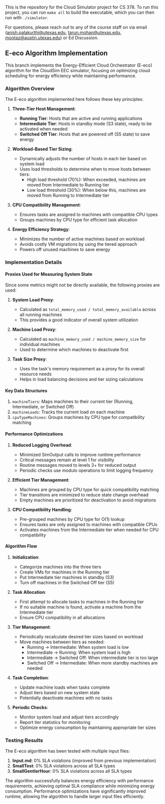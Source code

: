 This is the repository for the Cloud Simulator project for CS 378. To run this project, you can run `make all` to build the executable, which you can then run with `./simulator`.

For questions, please reach out to any of the course staff on via email (anish.palakurthi@utexas.edu, tarun.mohan@utexas.edu, mootaz@austin.utexas.edu) or Ed Discussion.

## E-eco Algorithm Implementation

This branch implements the Energy-Efficient Cloud Orchestrator (E-eco) algorithm for the CloudSim EEC simulator, focusing on optimizing cloud scheduling for energy efficiency while maintaining performance.

### Algorithm Overview

The E-eco algorithm implemented here follows these key principles:

1. **Three-Tier Host Management**:
   - **Running Tier**: Hosts that are active and running applications
   - **Intermediate Tier**: Hosts in standby mode (S3 state), ready to be activated when needed
   - **Switched Off Tier**: Hosts that are powered off (S5 state) to save energy

2. **Workload-Based Tier Sizing**:
   - Dynamically adjusts the number of hosts in each tier based on system load
   - Uses load thresholds to determine when to move hosts between tiers:
     - High load threshold (70%): When exceeded, machines are moved from Intermediate to Running tier
     - Low load threshold (30%): When below this, machines are moved from Running to Intermediate tier

3. **CPU Compatibility Management**:
   - Ensures tasks are assigned to machines with compatible CPU types
   - Groups machines by CPU type for efficient task allocation

4. **Energy Efficiency Strategy**:
   - Minimizes the number of active machines based on workload
   - Avoids costly VM migrations by using the tiered approach
   - Powers off unused machines to save energy

### Implementation Details

#### Proxies Used for Measuring System State

Since some metrics might not be directly available, the following proxies are used:

1. **System Load Proxy**: 
   - Calculated as `total_memory_used / total_memory_available` across all running machines
   - This provides a good indicator of overall system utilization

2. **Machine Load Proxy**:
   - Calculated as `machine_memory_used / machine_memory_size` for individual machines
   - Used to determine which machines to deactivate first

3. **Task Size Proxy**:
   - Uses the task's memory requirement as a proxy for its overall resource needs
   - Helps in load balancing decisions and tier sizing calculations

#### Key Data Structures

1. `machineTiers`: Maps machines to their current tier (Running, Intermediate, or Switched Off)
2. `machineLoads`: Tracks the current load on each machine
3. `cpuTypeMachines`: Groups machines by CPU type for compatibility matching

#### Performance Optimizations

1. **Reduced Logging Overhead**:
   - Minimized SimOutput calls to improve runtime performance
   - Critical messages remain at level 1 for visibility
   - Routine messages moved to levels 3+ for reduced output
   - Periodic checks use modulo operations to limit logging frequency

2. **Efficient Tier Management**:
   - Machines are grouped by CPU type for quick compatibility matching
   - Tier transitions are minimized to reduce state change overhead
   - Empty machines are prioritized for deactivation to avoid migrations

3. **CPU Compatibility Handling**:
   - Pre-grouped machines by CPU type for O(1) lookup
   - Ensures tasks are only assigned to machines with compatible CPUs
   - Activates machines from the Intermediate tier when needed for CPU compatibility

#### Algorithm Flow

1. **Initialization**:
   - Categorize machines into the three tiers
   - Create VMs for machines in the Running tier
   - Put Intermediate tier machines in standby (S3)
   - Turn off machines in the Switched Off tier (S5)

2. **Task Allocation**:
   - First attempt to allocate tasks to machines in the Running tier
   - If no suitable machine is found, activate a machine from the Intermediate tier
   - Ensure CPU compatibility in all allocations

3. **Tier Management**:
   - Periodically recalculate desired tier sizes based on workload
   - Move machines between tiers as needed:
     - Running → Intermediate: When system load is low
     - Intermediate → Running: When system load is high
     - Intermediate → Switched Off: When intermediate tier is too large
     - Switched Off → Intermediate: When more standby machines are needed

4. **Task Completion**:
   - Update machine loads when tasks complete
   - Adjust tiers based on new system state
   - Potentially deactivate machines with no tasks

5. **Periodic Checks**:
   - Monitor system load and adjust tiers accordingly
   - Report tier statistics for monitoring
   - Optimize energy consumption by maintaining appropriate tier sizes

### Testing Results

The E-eco algorithm has been tested with multiple input files:

1. **Input.md**: 0% SLA violations (improved from previous implementation)
2. **SmallTest**: 0% SLA violations across all SLA types
3. **SmallGentlerHour**: 0% SLA violations across all SLA types

The algorithm successfully balances energy efficiency with performance requirements, achieving optimal SLA compliance while minimizing energy consumption. Performance optimizations have significantly improved runtime, allowing the algorithm to handle larger input files efficiently.
